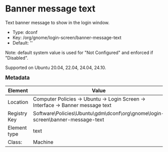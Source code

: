 # Banner message text

Text banner message to show in the login window.

- Type: dconf
- Key: /org/gnome/login-screen/banner-message-text
- Default: ''

Note: default system value is used for "Not Configured" and enforced if "Disabled".

Supported on Ubuntu 20.04, 22.04, 24.04, 24.10.



<span style="font-size: larger;">**Metadata**</span>

| Element      | Value            |
| ---          | ---              |
| Location     | Computer Policies -> Ubuntu -> Login Screen -> Interface -> Banner message text    |
| Registry Key | Software\Policies\Ubuntu\gdm\dconf\org\gnome\login-screen\banner-message-text         |
| Element type | text |
| Class:       | Machine       |
